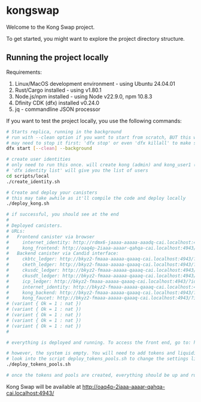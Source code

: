 # kongswap

Welcome to the Kong Swap project.

To get started, you might want to explore the project directory structure.

## Running the project locally

Requirements:
1) Linux/MacOS development environment - using Ubuntu 24.04.01
2) Rust/Cargo installed - using v1.80.1
3) Node.js/npm installed - using Node v22.9.0, npm 10.8.3
4) Dfinity CDK (dfx) installed v0.24.0
5) jq - commandline JSON processor

If you want to test the project locally, you use the following commands:

```bash
# Starts replica, running in the background
# run with --clean option if you want to start from scratch, BUT this will erase all existing data
# may need to stop it first: 'dfx stop' or even 'dfx killall' to make sure you don't have multiple replicas running
dfx start [--clean] --background

# create user identities
# only need to run this once. will create kong (admin) and kong_user1 (user will tokens) unencrypted PEM file identities
# 'dfx identity list' will give you the list of users
cd scripts/local
./create_identity.sh

# Create and deploy your canisters
# this may take awhile as it'll compile the code and deploy locally
./deploy_kong.sh

# if successful, you should see at the end
#
# Deployed canisters.
# URLs:
#   Frontend canister via browser
#     internet_identity: http://rdmx6-jaaaa-aaaaa-aaadq-cai.localhost:4943/
#     kong_frontend: http://oaq4p-2iaaa-aaaar-qahqa-cai.localhost:4943/
#   Backend canister via Candid interface:
#     ckbtc_ledger: http://bkyz2-fmaaa-aaaaa-qaaaq-cai.localhost:4943/?id=zeyan-7qaaa-aaaar-qaibq-cai
#     cketh_ledger: http://bkyz2-fmaaa-aaaaa-qaaaq-cai.localhost:4943/?id=zr7ra-6yaaa-aaaar-qaica-cai
#     ckusdc_ledger: http://bkyz2-fmaaa-aaaaa-qaaaq-cai.localhost:4943/?id=zw6xu-taaaa-aaaar-qaicq-cai
#     ckusdt_ledger: http://bkyz2-fmaaa-aaaaa-qaaaq-cai.localhost:4943/?id=zdzgz-siaaa-aaaar-qaiba-cai
#     icp_ledger: http://bkyz2-fmaaa-aaaaa-qaaaq-cai.localhost:4943/?id=nppha-riaaa-aaaal-ajf2q-cai
#     internet_identity: http://bkyz2-fmaaa-aaaaa-qaaaq-cai.localhost:4943/?id=rdmx6-jaaaa-aaaaa-aaadq-cai
#     kong_backend: http://bkyz2-fmaaa-aaaaa-qaaaq-cai.localhost:4943/?id=l4lgk-raaaa-aaaar-qahpq-cai
#     kong_faucet: http://bkyz2-fmaaa-aaaaa-qaaaq-cai.localhost:4943/?id=ohr23-xqaaa-aaaar-qahqq-cai
# (variant { Ok = 1 : nat })
# (variant { Ok = 1 : nat })
# (variant { Ok = 1 : nat })
# (variant { Ok = 1 : nat })
# (variant { Ok = 1 : nat })
#

# everything is deployed and running. To access the front end, go to: http://oaq4p-2iaaa-aaaar-qahqa-cai.localhost:4943/ in your browser.

# however, the system is empty. You will need to add tokens and liquidity pools.
# look into the script deploy_tokens_pools.sh to change the settings like amounts and prices
./deploy_tokens_pools.sh

# once the tokens and pools are created, everything should be up and running.
```

Kong Swap will be available at http://oaq4p-2iaaa-aaaar-qahqa-cai.localhost:4943/
